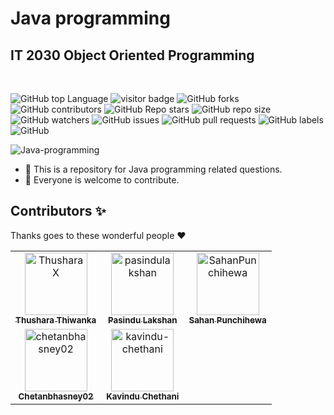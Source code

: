 # Java programming

<h2><strong>IT 2030 Object Oriented Programming</strong></h2>

<br>

![GitHub top Language](https://img.shields.io/github/languages/top/ThusharaX/Java-programming)
![visitor badge](https://visitor-badge.glitch.me/badge?page_id=ThusharaX.Java-programming)
![GitHub forks](https://img.shields.io/github/forks/ThusharaX/Java-programming?style=social)
![GitHub contributors](https://img.shields.io/github/contributors/ThusharaX/Java-programming)
![GitHub Repo stars](https://img.shields.io/github/stars/ThusharaX/Java-programming?style=social)
![GitHub repo size](https://img.shields.io/github/repo-size/ThusharaX/Java-programming)
![GitHub watchers](https://img.shields.io/github/watchers/ThusharaX/Java-programming?style=social)
![GitHub issues](https://img.shields.io/github/issues/ThusharaX/Java-programming)
![GitHub pull requests](https://img.shields.io/github/issues-pr/ThusharaX/Java-programming)
![GitHub labels](https://img.shields.io/github/labels/ThusharaX/Java-programming/help%20wanted)
![GitHub](https://img.shields.io/github/license/ThusharaX/Java-programming)

![Java-programming](https://socialify.git.ci/ThusharaX/Java-programming/image?description=1&forks=1&language=1&logo=https%3A%2F%2Fraw.githubusercontent.com%2FBinaryMatter%2FBinaryMatter.github.io%2Fgh-pages%2FlogoRoundwithBorder.png&owner=1&pattern=Circuit%20Board&stargazers=1&theme=Dark)

- 🌱 This is a repository for Java programming related questions.
- 👯 Everyone is welcome to contribute.

## Contributors ✨

Thanks goes to these wonderful people :heart:

<!-- readme: contributors -start -->
<table>
<tr>
    <td align="center">
        <a href="https://github.com/ThusharaX">
            <img src="https://avatars.githubusercontent.com/u/47711719?v=4" width="100(px);" alt="ThusharaX"/>
            <br />
            <sub><b>Thushara Thiwanka</b></sub>
        </a>
    </td>
    <td align="center">
        <a href="https://github.com/pasindulakshan">
            <img src="https://avatars.githubusercontent.com/u/74607482?v=4" width="100(px);" alt="pasindulakshan"/>
            <br />
            <sub><b>Pasindu Lakshan</b></sub>
        </a>
    </td>
    <td align="center">
        <a href="https://github.com/SahanPunchihewa">
            <img src="https://avatars.githubusercontent.com/u/72688889?v=4" width="100(px);" alt="SahanPunchihewa"/>
            <br />
            <sub><b>Sahan Punchihewa</b></sub>
        </a>
    </td></tr>
<tr>
    <td align="center">
        <a href="https://github.com/chetanbhasney02">
            <img src="https://avatars.githubusercontent.com/u/88937980?v=4" width="100(px);" alt="chetanbhasney02"/>
            <br />
            <sub><b>Chetanbhasney02</b></sub>
        </a>
    </td>
    <td align="center">
        <a href="https://github.com/kavindu-chethani">
            <img src="https://avatars.githubusercontent.com/u/46352484?v=4" width="100(px);" alt="kavindu-chethani"/>
            <br />
            <sub><b>Kavindu Chethani</b></sub>
        </a>
    </td></tr>
</table>
<!-- readme: contributors -end -->
